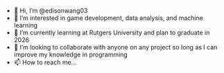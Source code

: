 - 👋 Hi, I’m @edisonwang03
- 👀 I’m interested in game development, data analysis, and machine learning
- 🌱 I’m currently learning at Rutgers University and plan to graduate in 2026
- 💞️ I’m looking to collaborate with anyone on any project so long as I can improve my knowledge in programming
- 📫 How to reach me...

<!---
edisonwang03/edisonwang03 is a ✨ special ✨ repository because its `README.md` (this file) appears on your GitHub profile.
You can click the Preview link to take a look at your changes.
--->
